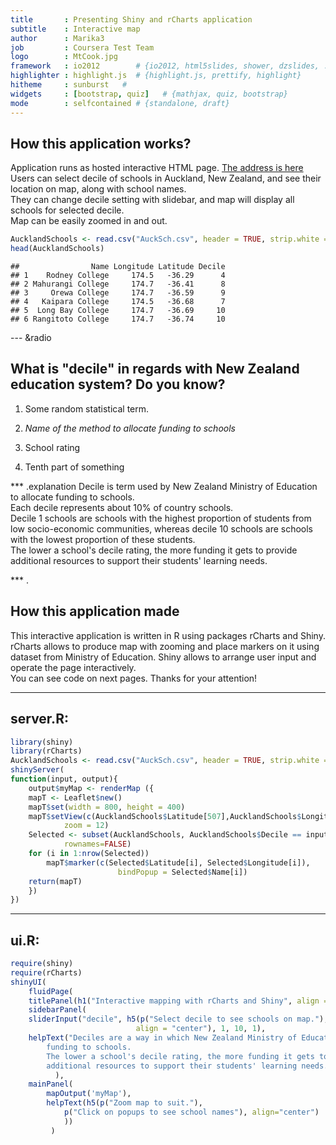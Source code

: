 ```yaml
---
title       : Presenting Shiny and rCharts application
subtitle    : Interactive map 
author      : Marika3
job         : Coursera Test Team
logo        : MtCook.jpg
framework   : io2012        # {io2012, html5slides, shower, dzslides, ...}
highlighter : highlight.js  # {highlight.js, prettify, highlight}
hitheme     : sunburst   # 
widgets     : [bootstrap, quiz]   # {mathjax, quiz, bootstrap}
mode        : selfcontained # {standalone, draft}
---
```


## How this application works?

Application runs as hosted interactive HTML page. [The address is here](https://marika3.shinyapps.io/ShinyTest/)  
Users can select decile of schools in Auckland, New Zealand, and see their location on map, along with school names.  
They can change decile setting with slidebar, and map will display all schools for selected decile.  
Map can be easily zoomed in and out.


```r
AucklandSchools <- read.csv("AuckSch.csv", header = TRUE, strip.white = TRUE)
head(AucklandSchools)
```

```
##                Name Longitude Latitude Decile
## 1    Rodney College     174.5   -36.29      4
## 2 Mahurangi College     174.7   -36.41      8
## 3     Orewa College     174.7   -36.59      9
## 4   Kaipara College     174.5   -36.68      7
## 5  Long Bay College     174.7   -36.69     10
## 6 Rangitoto College     174.7   -36.74     10
```


--- &radio

## What is "decile" in regards with New Zealand education system? Do you know?  

1. Some random statistical term.

2. _Name of the method to allocate funding to schools_ 

3. School rating 

4. Tenth part of something

*** .explanation
Decile is term used by New Zealand Ministry of Education to allocate funding to schools.  
Each decile represents about 10% of country schools.  
Decile 1 schools are schools with the highest proportion of students from low socio-economic communities, whereas decile 10 schools are schools with the lowest proportion of these students.  
The lower a school's decile rating, the more funding it gets to provide additional resources to support their students' learning needs.

*** .

## How this application made  
This interactive application is written in R using packages rCharts and Shiny.  
rCharts allows to produce map with zooming and place markers on it using dataset from Ministry of Education. Shiny allows to arrange user input and operate the page interactively.  
You can see code on next pages. Thanks for your attention!  

---

## server.R:

```r
library(shiny)
library(rCharts)
AucklandSchools <- read.csv("AuckSch.csv", header = TRUE, strip.white = TRUE)
shinyServer(
function(input, output){
    output$myMap <- renderMap ({
    mapT <- Leaflet$new()
    mapT$set(width = 800, height = 400)
    mapT$setView(c(AucklandSchools$Latitude[507],AucklandSchools$Longitude[507]), 
            zoom = 12)
    Selected <- subset(AucklandSchools, AucklandSchools$Decile == input$decile, 
            rownames=FALSE)
    for (i in 1:nrow(Selected))
        mapT$marker(c(Selected$Latitude[i], Selected$Longitude[i]), 
                        bindPopup = Selected$Name[i])
    return(mapT)
    })
})
```

---

## ui.R:

```r
require(shiny)
require(rCharts)
shinyUI(
    fluidPage(
    titlePanel(h1("Interactive mapping with rCharts and Shiny", align = "center")),
    sidebarPanel(
    sliderInput("decile", h5(p("Select decile to see schools on map."), 
                            align = "center"), 1, 10, 1),
    helpText("Deciles are a way in which New Zealand Ministry of Education allocates 
        funding to schools.
        The lower a school's decile rating, the more funding it gets to provide 
        additional resources to support their students' learning needs." )
          ),
    mainPanel(
        mapOutput('myMap'),
        helpText(h5(p("Zoom map to suit."),
            p("Click on popups to see school names"), align="center")
            ))
         )
```
